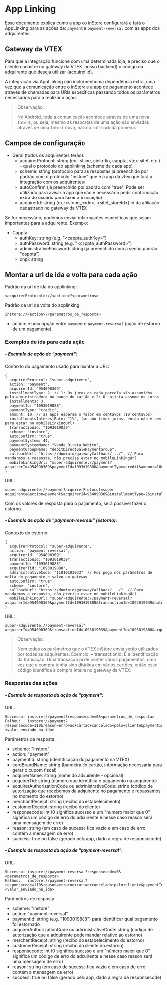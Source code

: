 # App Linking

Esse documento explica como a app do inStore configurará e fará o AppLinking para as ações de: `payment` e `payment-reversal` com as apps dos adquirentes.


## Gateway da VTEX

Para que a integração funcione com uma determinada loja, é preciso que o cliente cadastre no gateway da VTEX (nosso backend) o código da adquirente que deseja utilizar (acquirer id).

A integração via AppLinking não inclui nenhuma dependência extra, uma vez que a comunicação entre o inStore e a app de pagamento acontece através de chamadas para URIs específicas passando todos os parâmetros necessários para a realizar a ação.

> Observação:
>
> No Android, toda a comunicação acontece através de uma nova `Intent`, ou seja, mesmo as respostas de uma ação são enviadas através de uma `Intent` nova, não no `callback` da primeira.

## Campos de configuração

* Geral (todos os adquirentes terão):
  * acquirerProtocol: string (ex.: stone, cielo-lio, cappta, vtex-sitef, etc.) - qual o protocolo do applinking (scheme de cada app)
  * scheme: string (protocolo para as respostas já preenchido por padrão com o protocolo "instore" que é a app da vtex que fará a integração com os adquirentes)
  * autoConfirm (já preenchido por padrão com "true". Pode ser utilizado para avisar a app que não é necessário pedir confirmação extra do usuário para fazer a transação)
  * acquirerId: string (ex.:<stone_code>, <sitef_storeId>) id da afiliação cadastrado no gateway da VTEX

Se for necessário, podemos enviar informações específicas que sejam importantes para a adquirente. Exemplo:

* Cappta
  * authKey: string (e.g. "<cappta_authKey>")
  * authPassword: string (e.g. "<cappta_authPassword>")
  * administrativePassword: string (já preenchido com a senha padrão "cappta")
  * cnpj: string

## Montar a url de ida e volta para cada ação

Padrão da url de ida do applinking:

```
<acquirerProtocol>://<action>?<parametros>
```

Padrão da url de volta do applinking:

```
instore://<action>?<parametros_de_resposta>
```

* action: é uma opção entre `payment` e `payment-reversal` (ação de estorno de um pagamento).

### Exemplos de ida para cada ação

##### - Exemplo de ação de "payment":

Contexto do pagamento usado para montar a URL:

```
{
  acquirerProtocol: "super-adquirente",
  action: "payment",
  acquirerId: "954090369",
  installmentType: 2, // 1: Os juros de cada parcela são assumidos pela administradora ou banco do cartão e 2: O Lojista assume os juros
  installments: 3,
  paymentId: "1093019888",
  paymentType: "credit",
  amount: 10, // as apps esperam o valor em centavos (10 centavos)
  installmentsInterestRate: "1%", (se não tiver juros, então não é nem para estar no mobileLinkingUrl)
  transactionId: "1093019039",
  scheme: "instore",
  autoConfirm: "true",
  paymentSystem: 44,
  paymentSystemName: "Venda Direta Debito",
  paymentGroupName: "debitDirectSalePaymentGroup",
  callbackUrl: "https://dominio/gatewayCallback/.../", // Para mandarmos a resposta, não precisa estar no mobileLinkingUrl
  mobileLinkingUrl: "super-adquirente://payment?acquirerId=954090369&paymentId=1093019888&paymentType=credit&amount=10&installments=3&transactionId=1093019039&autoConfirm=true&scheme=instore"
}
```

URL:

```
super-adquirente://payment?acquirerProtocol=super-adquirente&action=payment&acquirerId=954090369&installmentType=2&installments=3&paymentId=1093019888&paymentType=credit&amount=10&installmentsInterestRate=1%&transactionId=1093019039&paymentSystem=44&paymentSystemName=Venda%20Direta%20Debito&paymentGroupName=debitDirectSalePaymentGroup&scheme=instore&autoConfirm=true
```

Com os valores de resposta para o pagamento, será possível fazer o estorno.


##### - Exemplo de ação de "payment-reversal" (estorno):

Contexto do estorno:

```
{
  acquirerProtocol: "super-adquirente",
  action: "payment-reversal",
  acquirerId: "954090369",
  transactionId: "1093019039",
  paymentId: "1093019888",
  acquirerTid: "1093019888",
  administrativeCode: "11010103033", // Foi pego nos parâmetros de volta do pagamento e salvo no gateway
  autoConfirm: "true",
  scheme: "instore",
  callbackUrl: "https://dominio/gatewayCallback/.../", // Para mandarmos a resposta, não precisa estar no mobileLinkingUrl
  mobileLinkingUrl: "super-adquirente://payment-reversal?acquirerId=954090369&paymentId=1093019888&transactionId=1093019039&autoConfirm=true&scheme=instore"
}
```

URL:

```
super-adquirente://payment-reversal?acquirerId=954090369&transactionId=1093019039&paymentId=1093019888&acquirerTid=1093019888&administrativeCode=11010103033&autoConfirm=true&scheme=instore
```

> Observação:
>
> Nem todos os parâmetros que o VTEX inStore envia serão utilizados por todas as adquirentes. Exemplo:
> • transactionId: É a identificação da transação. Uma transação pode conter vários pagamentos, uma vez que a compra tenha sido dividida em vários cartões, então esse código identifica a compra inteira no gateway da VTEX.


### Respostas das ações

##### - Exemplo de resposta da ação de "payment":

URL:

```
Successo: instore://payment?responsecode=0&<parametros_de_resposta>
Falhou:   instore://payment?responsecode=110&reason=erro+no+cartao+cancelado+pelo+cliente&paymentId=<valor_enviado_na_ida>
```

Parâmetros de resposta:
  * scheme: "instore"
  * action: "payment"
  * paymentId: string (identificação do pagamento na VTEX)
  * cardBrandName: string (bandeira do cartão, informação necessária para gerar o cupom fiscal)
  * acquirerName: string (nome do adquirente - opcional)
  * acquirerTid: string (número que identifica o pagamento na adquirente)
  * acquirerAuthorizationCode ou administrativeCode: string (código de autorização que recebemos da adquirente no pagamento e repassamos no momento do estorno)
  * merchantReceipt: string (recibo do estabelecimento)
  * customerReceipt: string (recibo do cliente)
  * responsecode: int (0 significa sucesso e um "numero maior que 0" significa um código de erro do adquirente e nesse caso reason será uma mensagem de erro)
  * reason: string (em caso de sucesso fica vazio e em caso de erro contém a mensagem de erro)
  * success: true ou false (gerado pela app, dado a regra de responsecode)


##### - Exemplo de resposta da ação de "payment-reversal":

URL:

```
Successo: instore://payment-reversal?responsecode=0&<parametros_de_resposta>
Falhou:   instore://payment-reversal?responsecode=110&reason=erro+no+cartao+cancelado+pelo+cliente&paymentId=<valor_enviado_na_ida>
```

Parâmetros de resposta:
  * scheme: "instore"
  * action: "payment-reversal"
  * paymentId: string (e.g. "1093019888") para identificar qual pagamento foi estornado
  * acquirerAuthorizationCode ou administrativeCode: string (código de autorização que a adquirente pode mandar relativo ao estorno)
  * merchantReceipt: string (recibo do estabelecimento do estorno)
  * customerReceipt: string (recibo do cliente do estorno)
  * responsecode: int (0 significa sucesso e um "número maior que 0" significa um código de erro do adquirente e nesse caso reason será uma mensagem de erro)
  * reason: string (em caso de sucesso fica vazio e em caso de erro contém a mensagem de erro)
  * success: true ou false (gerado pela app, dado a regra de responsecode)
